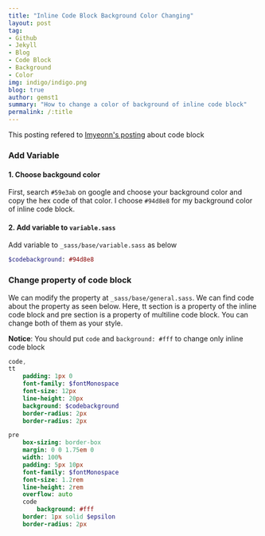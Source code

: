 ```yaml
---
title: "Inline Code Block Background Color Changing"
layout: post
tag:
- Github
- Jekyll
- Blog
- Code Block
- Background
- Color
img: indigo/indigo.png
blog: true
author: gemst1
summary: "How to change a color of background of inline code block"
permalink: /:title
---
```


This posting refered to [Imyeonn's posting](https://imyeonn.github.io/blog/blog/19/) about code block 

### Add Variable

#### 1. Choose backgound color
First, search `#59e3ab` on google and choose your background color and copy the hex code of that color. I choose `#94d8e8` for my background color of inline code block.

#### 2. Add variable to `variable.sass`
Add variable to `_sass/base/variable.sass` as below
```sass
$codebackground: #94d8e8
```

### Change property of code block
We can modify the property at `_sass/base/general.sass`. We can find code about the property as seen below. Here, tt section is a property of the inline code block and pre section is a property of multiline code block. You can change both of them as your style.

**Notice**: You should put `code` and `background: #fff` to change only inline code block

```sass
code,
tt
	padding: 1px 0
	font-family: $fontMonospace
	font-size: 12px
	line-height: 20px
	background: $codebackground
	border-radius: 2px
	border-radius: 2px

pre
	box-sizing: border-box
	margin: 0 0 1.75em 0
	width: 100%
	padding: 5px 10px
	font-family: $fontMonospace
	font-size: 1.2rem
	line-height: 2rem
	overflow: auto
	code
		background: #fff
	border: 1px solid $epsilon
	border-radius: 2px
  ```

